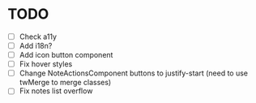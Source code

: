 # TODO

- [ ] Check a11y
- [ ] Add i18n?
- [ ] Add icon button component
- [ ] Fix hover styles
- [ ] Change NoteActionsComponent buttons to justify-start (need to use twMerge to merge classes)
- [ ] Fix notes list overflow
